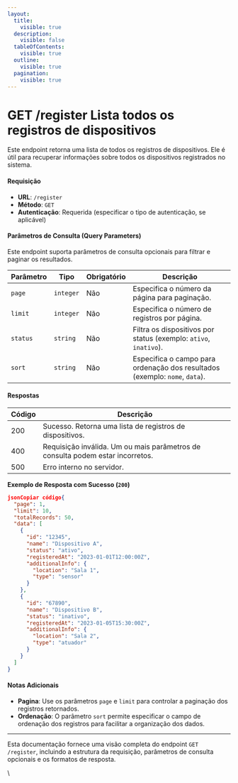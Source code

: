 ```yaml
---
layout:
  title:
    visible: true
  description:
    visible: false
  tableOfContents:
    visible: true
  outline:
    visible: true
  pagination:
    visible: true
---
```


# GET /register Lista todos os registros de dispositivos

Este endpoint retorna uma lista de todos os registros de dispositivos. Ele é útil para recuperar informações sobre todos os dispositivos registrados no sistema.

#### Requisição

* **URL**: `/register`
* **Método**: `GET`
* **Autenticação**: Requerida (especificar o tipo de autenticação, se aplicável)

#### Parâmetros de Consulta (Query Parameters)

Este endpoint suporta parâmetros de consulta opcionais para filtrar e paginar os resultados.

| Parâmetro | Tipo      | Obrigatório | Descrição                                                                   |
| --------- | --------- | ----------- | --------------------------------------------------------------------------- |
| `page`    | `integer` | Não         | Especifica o número da página para paginação.                               |
| `limit`   | `integer` | Não         | Especifica o número de registros por página.                                |
| `status`  | `string`  | Não         | Filtra os dispositivos por status (exemplo: `ativo`, `inativo`).            |
| `sort`    | `string`  | Não         | Especifica o campo para ordenação dos resultados (exemplo: `nome`, `data`). |

#### Respostas

| Código | Descrição                                                                      |
| ------ | ------------------------------------------------------------------------------ |
| 200    | Sucesso. Retorna uma lista de registros de dispositivos.                       |
| 400    | Requisição inválida. Um ou mais parâmetros de consulta podem estar incorretos. |
| 500    | Erro interno no servidor.                                                      |

**Exemplo de Resposta com Sucesso (`200`)**

```json
jsonCopiar código{
  "page": 1,
  "limit": 10,
  "totalRecords": 50,
  "data": [
    {
      "id": "12345",
      "name": "Dispositivo A",
      "status": "ativo",
      "registeredAt": "2023-01-01T12:00:00Z",
      "additionalInfo": {
        "location": "Sala 1",
        "type": "sensor"
      }
    },
    {
      "id": "67890",
      "name": "Dispositivo B",
      "status": "inativo",
      "registeredAt": "2023-01-05T15:30:00Z",
      "additionalInfo": {
        "location": "Sala 2",
        "type": "atuador"
      }
    }
  ]
}
```

#### Notas Adicionais

* **Pagina**: Use os parâmetros `page` e `limit` para controlar a paginação dos registros retornados.
* **Ordenação**: O parâmetro `sort` permite especificar o campo de ordenação dos registros para facilitar a organização dos dados.

***

Esta documentação fornece uma visão completa do endpoint `GET /register`, incluindo a estrutura da requisição, parâmetros de consulta opcionais e os formatos de resposta.

\
